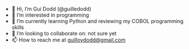 - 👋 Hi, I’m Gui Dodd (@guilledodd)
- 👀 I’m interested in programming
- 🌱 I’m currently learning Python and reviewing my COBOL programming skills
- 💞️ I’m looking to collaborate on: not sure yet
- 📫 How to reach me at guilloydodd@gmail.com

<!---
guilledodd/guilledodd is a ✨ special ✨ repository because its `README.md` (this file) appears on your GitHub profile.
You can click the Preview link to take a look at your changes.
--->
